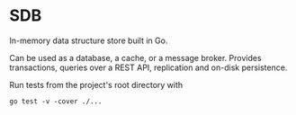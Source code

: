# SDB

In-memory data structure store built in Go. 

Can be used as a database, a cache, or a message broker. Provides transactions, queries over a REST API, replication and on-disk persistence.

Run tests from the project's root directory with

    go test -v -cover ./...

